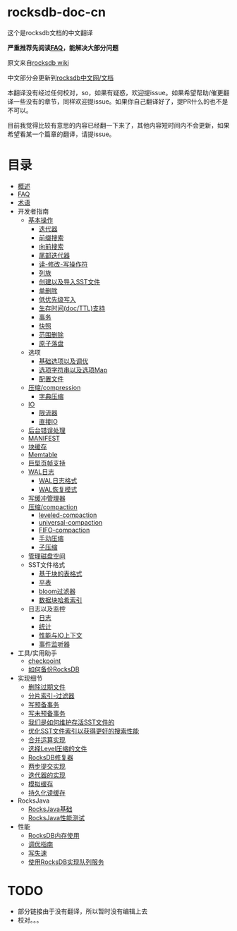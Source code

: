 # rocksdb-doc-cn

这个是rocksdb文档的中文翻译

**严重推荐先阅读[FAQ](doc/RocksDB-FAQ.md)，能解决大部分问题**

原文来自[rocksdb wiki](https://github.com/facebook/rocksdb/wiki)

中文部分会更新到[rocksdb中文网/文档](https://rocksdb.org.cn/doc.html)

本翻译没有经过任何校对，so，如果有疑惑，欢迎提issue。如果希望帮助/催更翻译一些没有的章节，同样欢迎提issue。如果你自己翻译好了，提PR什么的也不是不可以。

目前我觉得比较有意思的内容已经翻一下来了，其他内容短时间内不会更新，如果希望看某一个篇章的翻译，请提issue。

# 目录

- [概述](doc/OverView.md)
- [FAQ](doc/RocksDB-FAQ.md)
- [术语](doc/Terminology.md) 
- 开发者指南
	- [基本操作](doc/Basic-Operations.md)
		- [迭代器](doc/iterator.md)
		- [前缀搜索](doc/Prefix-seek.md)
		- [向前搜索](doc/SeekForPrev.md)
		- [尾部迭代器](doc/Tailing-Iterator.md)
		- [读-修改-写操作符](doc/Merge-operator.md)
        - [列族](doc/Column-Families.md)
        - [创建以及导入SST文件](doc/Creating-and-Ingesting-SST-files.md)
        - [单删除](doc/Single-Delete.md)
        - [低优先级写入](doc/Low-Priority-Write.md)
        - [生存时间(doc/TTL)支持](Time-to-Live.md)
        - [事务](doc/Transactions.md)
        - [快照](doc/Snapshot.md)
        - [范围删除](doc/DeleteRange.md)
        - [原子落盘](doc/Atomic-flush.md)
	- 选项
		- [基础选项以及调优](doc/Setup-Options-and-Basic-Tuning.md)
		- [选项字符串以及选项Map](doc/Option-String-and-Option-Map.md)
		- [配置文件](doc/RocksDB-Options-File.md)
    - [压缩/compression](doc/compression.md)
        - [字典压缩](doc/Dictionary-Compression.md)
    - [IO](doc/IO.md)
        - [限流器](doc/Rate-Limiter.md)
        - [直接IO](doc/Direct-IO.md)
    - [后台错误处理](doc/Background-Error-Handling.md)
    - [MANIFEST](doc/MANIFEST.md)
    - [块缓存](doc/Block-Cache.md)
    - [Memtable](doc/MemTable.md)
    - [巨型页帧支持](doc/Allocating-Some-Indexes-and-Bloom-Filters-using-Huge-Page-TLB.md)
    - [WAL日志](doc/Write-Ahead-Log.md)
        - [WAL日志格式](doc/Write-Ahead-Log-File-Format.md)
        - [WAL恢复模式](doc/WAL-Recovery-Modes.md)
    - [写缓冲管理器](doc/Write-Buffer-Manager.md)
    - [压缩/compaction](doc/Compaction.md)
        - [leveled-compaction](doc/Leveled-Compaction.md)
        - [universal-compaction](doc/Universal-Compaction.md)
        - [FIFO-compaction](doc/FIFO-compaction-style.md)
        - [手动压缩](doc/Manual-Compaction.md)
        - [子压缩](doc/Sub-Compaction.md)
    - [管理磁盘空间](doc/Managing-Disk-Space-Utilization.md)
    - SST文件格式
        - [基于块的表格式](doc/Rocksdb-BlockBasedTable-Format.md)
        - [平表](doc/PlainTable-Format.md)
        - [bloom过滤器](doc/RocksDB-Bloom-Filter.md)
        - [数据块哈希索引](doc/Data-Block-Hash-Index.md)
    - 日志以及监控
        - [日志](doc/Logger.md)
        - [统计](doc/Statistics.md)
        - [性能与IO上下文](doc/Perf-Context-and-IO-Stats-Context.md)
        - [事件监听器](doc/EventListener.md)
- 工具/实用助手
    - [checkpoint](doc/Checkpoints.md)
    - [如何备份RocksDB](doc/How-to-backup-RocksDB?.md)
- 实现细节
    - [删除过期文件](doc/Delete-Stale-Files.md)
    - [分片索引-过滤器](doc/Partitioned-Index-Filters.md)
    - [写预备事务](doc/WritePrepared-Transactions.md)
    - [写未预备事务](doc/WriteUnprepared-Transactions.md)
    - [我们是如何维护存活SST文件的](doc/How-we-keep-track-of-live-SST-files.md)
    - [优化SST文件索引以获得更好的搜索性能](doc/Indexing-SST-Files-for-Better-Lookup-Performance.md)
    - [合并运算实现](doc/Merge-Operator-Implementation.md)
    - [选择Level压缩的文件](doc/Choose-Level-Compaction-Files.md)
    - [RocksDB修复器](doc/RocksDB-Repairer.md)
    - [两步提交实现](doc/Two-Phase-Commit-Implementation.md)
    - [迭代器的实现](doc/Iterator-Implementation.md)
    - [模拟缓存](doc/Simulation-Cache.md)
    - [持久化读缓存](doc/Persistent-Read-Cache.md)
- RocksJava
    - [RocksJava基础](doc/RocksJava-Basics.md)
    - [RocksJava性能测试](doc/RocksJava-Performance-on-Flash-Storage.md)
- 性能
    - [RocksDB内存使用](doc/Memory-usage-in-RocksDB.md)
    - [调优指南](doc/RocksDB-Tuning-Guide.md)
    - [写失速](doc/Write-Stalls.md)
    - [使用RocksDB实现队列服务](doc/Implement-Queue-Service-Using-RocksDB.md)

# TODO

- 部分链接由于没有翻译，所以暂时没有编辑上去
- 校对。。。

